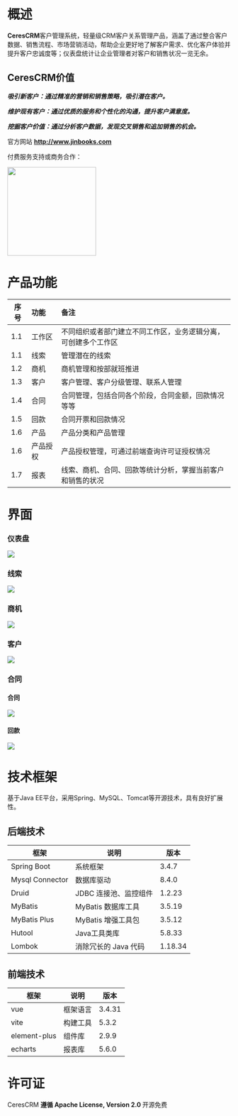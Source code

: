 # 概述

<b>CeresCRM</b>客户管理系统，轻量级CRM客户关系管理产品，涵盖了通过整合客户数据、销售流程、市场营销活动，帮助企业更好地了解客户需求、优化客户体验并提升客户忠诚度等；仪表盘统计让企业管理者对客户和销售状况一览无余。

## CeresCRM价值
***吸引新客户：通过精准的营销和销售策略，吸引潜在客户。***

***维护现有客户：通过优质的服务和个性化的沟通，提升客户满意度。***

***挖掘客户价值：通过分析客户数据，发现交叉销售和追加销售的机会。***


官方网站  <a href="http://www.jinbooks.com" target="_blank"><b>http://www.jinbooks.com</b></a> 

付费服务支持或商务合作：

<img src="https://gitee.com/jinbooks/cerescrm/raw/main/images/weixin.jpg?raw=true" width="200px" />


 
# 产品功能


| 序号    | 功能    |  备注    | 
| --------| :-----  |  :-----  | 
| 1.1     | 工作区        | 不同组织或者部门建立不同工作区，业务逻辑分离，可创建多个工作区| 
| 1.1     | 线索          | 管理潜在的线索| 
| 1.2     | 商机          | 商机管理和按部就班推进| 
| 1.3     | 客户          | 客户管理、客户分级管理、联系人管理| 
| 1.4     | 合同          | 合同管理，包括合同各个阶段，合同金额，回款情况等等| 
| 1.5     | 回款          | 合同开票和回款情况| 
| 1.6     | 产品          | 产品分类和产品管理| 
| 1.6     | 产品授权      | 产品授权管理，可通过前端查询许可证授权情况| 
| 1.7     | 报表          | 线索、商机、合同、回款等统计分析，掌握当前客户和销售的状况| 


# 界面

### 仪表盘
<img src="https://gitee.com/jinbooks/cerescrm/raw/main/images/dashbord.png?raw=true"/>


### 线索
<img src="https://gitee.com/jinbooks/cerescrm/raw/main/images/lead.png?raw=true"/>

### 商机
<img src="https://gitee.com/jinbooks/cerescrm/raw/main/images/opportunity.png?raw=true"/>

### 客户
<img src="https://gitee.com/jinbooks/cerescrm/raw/main/images/customer.png?raw=true"/>


### 合同
#### 合同
<img src="https://gitee.com/jinbooks/cerescrm/raw/main/images/contract.png?raw=true"/>

#### 回款
<img src="https://gitee.com/jinbooks/cerescrm/raw/main/images/payment.png?raw=true"/>


# 技术框架

基于Java EE平台，采用Spring、MySQL、Tomcat等开源技术，具有良好扩展性。 

## 后端技术

| 框架                     | 说明            | 版本     |
|------------------------|---------------|--------|
| Spring Boot            | 系统框架             | 3.4.7 |
| Mysql Connector        | 数据库驱动           | 8.4.0 |
| Druid                  | JDBC 连接池、监控组件 |1.2.23 |
| MyBatis                | MyBatis 数据库工具   | 3.5.19 | 
| MyBatis Plus           | MyBatis 增强工具包   | 3.5.12 | 
| Hutool                 | Java工具类库         | 5.8.33 | 
| Lombok                 | 消除冗长的 Java 代码 | 1.18.34 | 


## 前端技术

| 框架           | 说明        | 版本     |
|--------------|-----------|--------|
| vue          | 框架语言      |3.4.31 |
| vite         | 构建工具      |5.3.2 |
| element-plus | 组件库        |2.9.9 |
| echarts      | 报表库        |5.6.0 |

# 许可证

CeresCRM <b>遵循 Apache License, Version 2.0 </b> 开源免费

